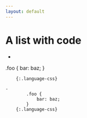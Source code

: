 ```yaml
---
layout: default
---
```


# A list with code

- ~~~
.foo {
    bar: baz;
}
~~~
    {:.language-css}

- 
        .foo {
            bar: baz;
        }
    {:.language-css}

